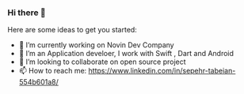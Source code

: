### Hi there 👋



Here are some ideas to get you started:

- 🔭 I’m currently working on Novin Dev Company
- 🌱 I’m  an Application develoer, I work with Swift , Dart and Android
- 👯 I’m looking to collaborate on open source project
- 📫 How to reach me: https://www.linkedin.com/in/sepehr-tabeian-554b601a8/

